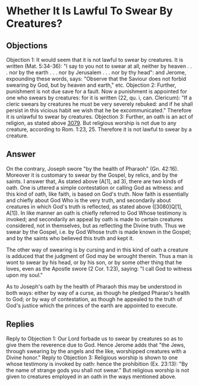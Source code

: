 # Whether It Is Lawful To Swear By Creatures?
## Objections
Objection 1: It would seem that it is not lawful to swear by creatures. It is written (Mat. 5:34-36): "I say to you not to swear at all, neither by heaven . . . nor by the earth . . . nor by Jerusalem . . . nor by thy head": and Jerome, expounding these words, says: "Observe that the Saviour does not forbid swearing by God, but by heaven and earth," etc.
Objection 2: Further, punishment is not due save for a fault. Now a punishment is appointed for one who swears by creatures: for it is written (22, qu. i, can. Clericum): "If a cleric swears by creatures he must be very severely rebuked: and if he shall persist in this vicious habit we wish that he be excommunicated." Therefore it is unlawful to swear by creatures.
Objection 3: Further, an oath is an act of religion, as stated above [3079](A[4]). But religious worship is not due to any creature, according to Rom. 1:23, 25. Therefore it is not lawful to swear by a creature.
## Answer
On the contrary, Joseph swore "by the health of Pharaoh" (Gn. 42:16). Moreover it is customary to swear by the Gospel, by relics, and by the saints.
I answer that, As stated above (A[1], ad 3), there are two kinds of oath. One is uttered a simple contestation or calling God as witness: and this kind of oath, like faith, is based on God's truth. Now faith is essentially and chiefly about God Who is the very truth, and secondarily about creatures in which God's truth is reflected, as stated above ([3080]Q[1], A[1]). In like manner an oath is chiefly referred to God Whose testimony is invoked; and secondarily an appeal by oath is made to certain creatures considered, not in themselves, but as reflecting the Divine truth. Thus we swear by the Gospel, i.e. by God Whose truth is made known in the Gospel; and by the saints who believed this truth and kept it.

The other way of swearing is by cursing and in this kind of oath a creature is adduced that the judgment of God may be wrought therein. Thus a man is wont to swear by his head, or by his son, or by some other thing that he loves, even as the Apostle swore (2 Cor. 1:23), saying: "I call God to witness upon my soul."

As to Joseph's oath by the health of Pharaoh this may be understood in both ways: either by way of a curse, as though he pledged Pharao's health to God; or by way of contestation, as though he appealed to the truth of God's justice which the princes of the earth are appointed to execute.
## Replies
Reply to Objection 1: Our Lord forbade us to swear by creatures so as to give them the reverence due to God. Hence Jerome adds that "the Jews, through swearing by the angels and the like, worshipped creatures with a Divine honor."
Reply to Objection 3: Religious worship is shown to one whose testimony is invoked by oath: hence the prohibition (Ex. 23:13): "By the name of strange gods you shall not swear." But religious worship is not given to creatures employed in an oath in the ways mentioned above.